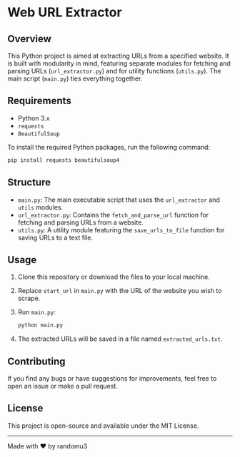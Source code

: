 # Web URL Extractor

## Overview

This Python project is aimed at extracting URLs from a specified website. It is built with modularity in mind, featuring separate modules for fetching and parsing URLs (`url_extractor.py`) and for utility functions (`utils.py`). The main script (`main.py`) ties everything together.

## Requirements

- Python 3.x
- `requests`
- `BeautifulSoup`

To install the required Python packages, run the following command:

```bash
pip install requests beautifulsoup4
```

## Structure

- `main.py`: The main executable script that uses the `url_extractor` and `utils` modules.
- `url_extractor.py`: Contains the `fetch_and_parse_url` function for fetching and parsing URLs from a website.
- `utils.py`: A utility module featuring the `save_urls_to_file` function for saving URLs to a text file.

## Usage

1. Clone this repository or download the files to your local machine.
2. Replace `start_url` in `main.py` with the URL of the website you wish to scrape.
3. Run `main.py`:

    ```bash
    python main.py
    ```

4. The extracted URLs will be saved in a file named `extracted_urls.txt`.

## Contributing

If you find any bugs or have suggestions for improvements, feel free to open an issue or make a pull request.

## License

This project is open-source and available under the MIT License.

---

Made with :heart: by randomu3
